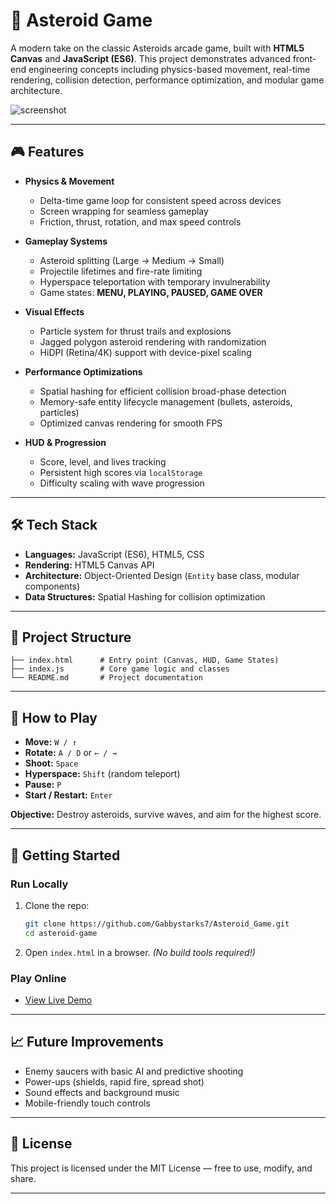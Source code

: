 # 🚀 Asteroid Game

A modern take on the classic Asteroids arcade game, built with **HTML5 Canvas** and **JavaScript (ES6)**. This project demonstrates advanced front-end engineering concepts including physics-based movement, real-time rendering, collision detection, performance optimization, and modular game architecture.

![screenshot](docs/screenshot.png) <!-- optional: replace with actual screenshot -->

---

## 🎮 Features

* **Physics & Movement**

  * Delta-time game loop for consistent speed across devices
  * Screen wrapping for seamless gameplay
  * Friction, thrust, rotation, and max speed controls

* **Gameplay Systems**

  * Asteroid splitting (Large → Medium → Small)
  * Projectile lifetimes and fire-rate limiting
  * Hyperspace teleportation with temporary invulnerability
  * Game states: **MENU, PLAYING, PAUSED, GAME OVER**

* **Visual Effects**

  * Particle system for thrust trails and explosions
  * Jagged polygon asteroid rendering with randomization
  * HiDPI (Retina/4K) support with device-pixel scaling

* **Performance Optimizations**

  * Spatial hashing for efficient collision broad-phase detection
  * Memory-safe entity lifecycle management (bullets, asteroids, particles)
  * Optimized canvas rendering for smooth FPS

* **HUD & Progression**

  * Score, level, and lives tracking
  * Persistent high scores via `localStorage`
  * Difficulty scaling with wave progression

---

## 🛠️ Tech Stack

* **Languages:** JavaScript (ES6), HTML5, CSS
* **Rendering:** HTML5 Canvas API
* **Architecture:** Object-Oriented Design (`Entity` base class, modular components)
* **Data Structures:** Spatial Hashing for collision optimization

---

## 📂 Project Structure

```
├── index.html      # Entry point (Canvas, HUD, Game States)
├── index.js        # Core game logic and classes
└── README.md       # Project documentation
```

---

## 🎯 How to Play

* **Move:** `W / ↑`
* **Rotate:** `A / D` or `← / →`
* **Shoot:** `Space`
* **Hyperspace:** `Shift` (random teleport)
* **Pause:** `P`
* **Start / Restart:** `Enter`

**Objective:** Destroy asteroids, survive waves, and aim for the highest score.

---

## 🚦 Getting Started

### Run Locally

1. Clone the repo:

   ```bash
   git clone https://github.com/Gabbystarks7/Asteroid_Game.git
   cd asteroid-game
   ```
2. Open `index.html` in a browser. *(No build tools required!)*

### Play Online

* [View Live Demo](https://sunny-beignet-392f89.netlify.app/)

---

## 📈 Future Improvements

* Enemy saucers with basic AI and predictive shooting
* Power-ups (shields, rapid fire, spread shot)
* Sound effects and background music
* Mobile-friendly touch controls

---

## 📜 License

This project is licensed under the MIT License — free to use, modify, and share.

---
